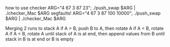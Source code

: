 how to use checker
ARG="4 67 3 87 23"; ./push_swap $ARG | ./checker_Mac $ARG
segfaults!
ARG="4 67 3 87 100 10000"; ./push_swap $ARG | ./checker_Mac $ARG

Merging 2 runs to stack A
if A > B, push B to A, then rotate A
if A < B, rotate A
if A < B, rotate A until stack of A is at end, then append values from B until stack in B is at end or B is empty